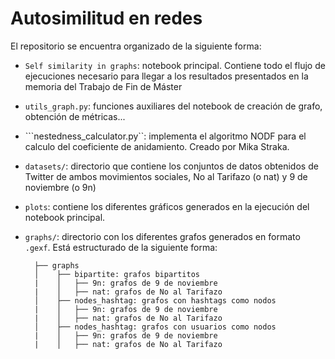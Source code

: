 # Autosimilitud en redes

El repositorio se encuentra organizado de la siguiente forma:

* ```Self similarity in graphs```: notebook principal. Contiene todo el flujo de ejecuciones necesario para llegar a los resultados presentados en la memoria del Trabajo de Fin de Máster
* ```utils_graph.py```: funciones auxiliares del notebook de creación de grafo, obtención de métricas...
* ```nestedness_calculator.py``: implementa el algoritmo NODF para el calculo del coeficiente de anidamiento. Creado por  Mika Straka.
* ```datasets/```: directorio que contiene los conjuntos de datos obtenidos de Twitter de ambos movimientos sociales, No al Tarifazo (o nat) y 9 de noviembre (o 9n)
* ```plots```: contiene los diferentes gráficos generados en la ejecución del notebook principal.
* ```graphs/```: directorio con los diferentes grafos generados en formato ```.gexf```. Está estructurado de la siguiente forma:
        
        ├── graphs
        │    ├── bipartite: grafos bipartitos 
        |    │   ├── 9n: grafos de 9 de noviembre
        |    │   ├── nat: grafos de No al Tarifazo
        │    ├── nodes_hashtag: grafos con hashtags como nodos
        |    │   ├── 9n: grafos de 9 de noviembre
        |    │   ├── nat: grafos de No al Tarifazo
        │    ├── nodes_hashtag: grafos con usuarios como nodos
        |    │   ├── 9n: grafos de 9 de noviembre
        |    │   ├── nat: grafos de No al Tarifazo
    